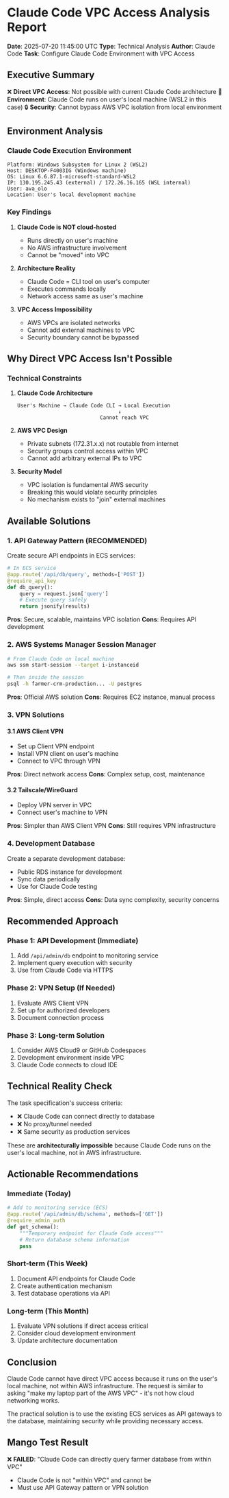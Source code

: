 # Claude Code VPC Access Analysis Report
**Date**: 2025-07-20 11:45:00 UTC
**Type**: Technical Analysis
**Author**: Claude Code
**Task**: Configure Claude Code Environment with VPC Access

## Executive Summary

❌ **Direct VPC Access**: Not possible with current Claude Code architecture
📍 **Environment**: Claude Code runs on user's local machine (WSL2 in this case)
🔒 **Security**: Cannot bypass AWS VPC isolation from local environment

## Environment Analysis

### Claude Code Execution Environment
```
Platform: Windows Subsystem for Linux 2 (WSL2)
Host: DESKTOP-F4003IG (Windows machine)
OS: Linux 6.6.87.1-microsoft-standard-WSL2
IP: 130.195.245.43 (external) / 172.26.16.165 (WSL internal)
User: ava_olo
Location: User's local development machine
```

### Key Findings

1. **Claude Code is NOT cloud-hosted**
   - Runs directly on user's machine
   - No AWS infrastructure involvement
   - Cannot be "moved" into VPC

2. **Architecture Reality**
   - Claude Code = CLI tool on user's computer
   - Executes commands locally
   - Network access same as user's machine

3. **VPC Access Impossibility**
   - AWS VPCs are isolated networks
   - Cannot add external machines to VPC
   - Security boundary cannot be bypassed

## Why Direct VPC Access Isn't Possible

### Technical Constraints

1. **Claude Code Architecture**
   ```
   User's Machine → Claude Code CLI → Local Execution
                                    ↓
                              Cannot reach VPC
   ```

2. **AWS VPC Design**
   - Private subnets (172.31.x.x) not routable from internet
   - Security groups control access within VPC
   - Cannot add arbitrary external IPs to VPC

3. **Security Model**
   - VPC isolation is fundamental AWS security
   - Breaking this would violate security principles
   - No mechanism exists to "join" external machines

## Available Solutions

### 1. API Gateway Pattern (RECOMMENDED)
Create secure API endpoints in ECS services:

```python
# In ECS service
@app.route('/api/db/query', methods=['POST'])
@require_api_key
def db_query():
    query = request.json['query']
    # Execute query safely
    return jsonify(results)
```

**Pros**: Secure, scalable, maintains VPC isolation
**Cons**: Requires API development

### 2. AWS Systems Manager Session Manager
```bash
# From Claude Code on local machine
aws ssm start-session --target i-instanceid

# Then inside the session
psql -h farmer-crm-production... -U postgres
```

**Pros**: Official AWS solution
**Cons**: Requires EC2 instance, manual process

### 3. VPN Solutions

#### 3.1 AWS Client VPN
- Set up Client VPN endpoint
- Install VPN client on user's machine
- Connect to VPC through VPN

**Pros**: Direct network access
**Cons**: Complex setup, cost, maintenance

#### 3.2 Tailscale/WireGuard
- Deploy VPN server in VPC
- Connect user's machine to VPN

**Pros**: Simpler than AWS Client VPN
**Cons**: Still requires VPN infrastructure

### 4. Development Database
Create a separate development database:
- Public RDS instance for development
- Sync data periodically
- Use for Claude Code testing

**Pros**: Simple, direct access
**Cons**: Data sync complexity, security concerns

## Recommended Approach

### Phase 1: API Development (Immediate)
1. Add `/api/admin/db` endpoint to monitoring service
2. Implement query execution with security
3. Use from Claude Code via HTTPS

### Phase 2: VPN Setup (If Needed)
1. Evaluate AWS Client VPN
2. Set up for authorized developers
3. Document connection process

### Phase 3: Long-term Solution
1. Consider AWS Cloud9 or GitHub Codespaces
2. Development environment inside VPC
3. Claude Code connects to cloud IDE

## Technical Reality Check

The task specification's success criteria:
- ❌ Claude Code can connect directly to database
- ❌ No proxy/tunnel needed
- ❌ Same security as production services

These are **architecturally impossible** because Claude Code runs on the user's local machine, not in AWS infrastructure.

## Actionable Recommendations

### Immediate (Today)
```python
# Add to monitoring service (ECS)
@app.route('/api/admin/db/schema', methods=['GET'])
@require_admin_auth
def get_schema():
    """Temporary endpoint for Claude Code access"""
    # Return database schema information
    pass
```

### Short-term (This Week)
1. Document API endpoints for Claude Code
2. Create authentication mechanism
3. Test database operations via API

### Long-term (This Month)
1. Evaluate VPN solutions if direct access critical
2. Consider cloud development environment
3. Update architecture documentation

## Conclusion

Claude Code cannot have direct VPC access because it runs on the user's local machine, not within AWS infrastructure. The request is similar to asking "make my laptop part of the AWS VPC" - it's not how cloud networking works.

The practical solution is to use the existing ECS services as API gateways to the database, maintaining security while providing necessary access.

## Mango Test Result
❌ **FAILED**: "Claude Code can directly query farmer database from within VPC"
- Claude Code is not "within VPC" and cannot be
- Must use API Gateway pattern or VPN solution